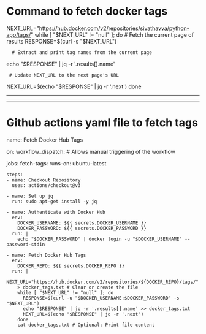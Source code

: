 # Command to fetch docker tags 
NEXT_URL="https://hub.docker.com/v2/repositories/sivathavva/python-app/tags/"
while [ "$NEXT_URL" != "null" ]; do
    # Fetch the current page of results
  RESPONSE=$(curl -s "$NEXT_URL")
  
      # Extract and print tag names from the current page
  echo "$RESPONSE" | jq -r '.results[].name'
  
     # Update NEXT_URL to the next page's URL
  NEXT_URL=$(echo "$RESPONSE" | jq -r '.next')
done

________________________________________________________________________________________________________________________________________
________________________________________________________________________________________________________________________________________
# Github actions yaml file to fetch tags 
name: Fetch Docker Hub Tags

on:
  workflow_dispatch: # Allows manual triggering of the workflow

jobs:
  fetch-tags:
    runs-on: ubuntu-latest

    steps:
    - name: Checkout Repository
      uses: actions/checkout@v3

    - name: Set up jq
      run: sudo apt-get install -y jq

    - name: Authenticate with Docker Hub
      env:
        DOCKER_USERNAME: ${{ secrets.DOCKER_USERNAME }}
        DOCKER_PASSWORD: ${{ secrets.DOCKER_PASSWORD }}
      run: |
        echo "$DOCKER_PASSWORD" | docker login -u "$DOCKER_USERNAME" --password-stdin

    - name: Fetch Docker Hub Tags
      env:
        DOCKER_REPO: ${{ secrets.DOCKER_REPO }}
      run: |
        NEXT_URL="https://hub.docker.com/v2/repositories/${DOCKER_REPO}/tags/"
        > docker_tags.txt # Clear or create the file
        while [ "$NEXT_URL" != "null" ]; do
          RESPONSE=$(curl -u "$DOCKER_USERNAME:$DOCKER_PASSWORD" -s "$NEXT_URL")
          echo "$RESPONSE" | jq -r '.results[].name' >> docker_tags.txt
          NEXT_URL=$(echo "$RESPONSE" | jq -r '.next')
        done
        cat docker_tags.txt # Optional: Print file content
